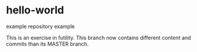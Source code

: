 hello-world
===========

example repository
example

This is an exercise in futility. This branch now contains different content and commits than its MASTER branch.

